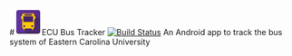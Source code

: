 #![App Icon](https://raw.githubusercontent.com/AquaMorph/ECU-Bus-Tracker/master/app/src/main/res/mipmap-mdpi/ic_launcher.png)ECU Bus Tracker [![Build Status](https://travis-ci.org/AquaMorph/ECU-Bus-Tracker.svg?branch=master)](https://travis-ci.org/AquaMorph/ECU-Bus-Tracker)
An Android app to track the bus system of Eastern Carolina University 